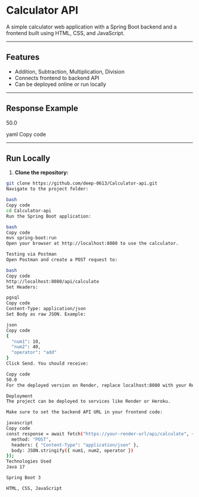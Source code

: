 # Calculator API

A simple calculator web application with a Spring Boot backend and a frontend built using HTML, CSS, and JavaScript.

---

## Features

- Addition, Subtraction, Multiplication, Division
- Connects frontend to backend API
- Can be deployed online or run locally

---

## Response Example

50.0

yaml
Copy code

---

## Run Locally

1. **Clone the repository:**

```bash
git clone https://github.com/deep-0613/Calculator-api.git
Navigate to the project folder:

bash
Copy code
cd Calculator-api
Run the Spring Boot application:

bash
Copy code
mvn spring-boot:run
Open your browser at http://localhost:8080 to use the calculator.

Testing via Postman
Open Postman and create a POST request to:

bash
Copy code
http://localhost:8080/api/calculate
Set Headers:

pgsql
Copy code
Content-Type: application/json
Set Body as raw JSON. Example:

json
Copy code
{
  "num1": 10,
  "num2": 40,
  "operator": "add"
}
Click Send. You should receive:

Copy code
50.0
For the deployed version on Render, replace localhost:8080 with your Render API URL.

Deployment
The project can be deployed to services like Render or Heroku.

Make sure to set the backend API URL in your frontend code:

javascript
Copy code
const response = await fetch("https://your-render-url/api/calculate", {
  method: "POST",
  headers: { "Content-Type": "application/json" },
  body: JSON.stringify({ num1, num2, operator })
});
Technologies Used
Java 17

Spring Boot 3

HTML, CSS, JavaScript

